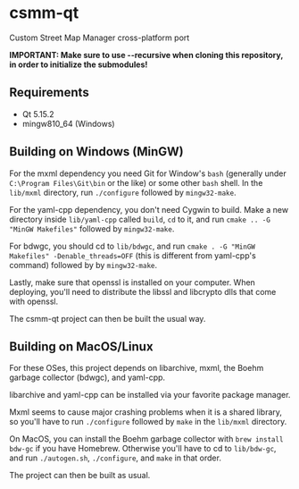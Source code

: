 # csmm-qt
Custom Street Map Manager cross-platform port

**IMPORTANT: Make sure to use --recursive when cloning this repository, in order to initialize the submodules!**

## Requirements

- Qt 5.15.2
- mingw810_64 (Windows)

## Building on Windows (MinGW)

For the mxml dependency you need Git for Window's `bash` (generally under `C:\Program Files\Git\bin` or the like) or some other `bash` shell. In the `lib/mxml` directory, run `./configure` followed by `mingw32-make`.

For the yaml-cpp dependency, you don't need Cygwin to build. Make a new directory inside `lib/yaml-cpp` called `build`, `cd` to it, and run `cmake .. -G "MinGW Makefiles"` followed by `mingw32-make`.

For bdwgc, you should cd to `lib/bdwgc`, and run `cmake . -G "MinGW Makefiles" -Denable_threads=OFF` (this is different from yaml-cpp's command) followed by by `mingw32-make`.

Lastly, make sure that openssl is installed on your computer. When deploying, you'll need to distribute the libssl and libcrypto dlls that come with openssl.

The csmm-qt project can then be built the usual way.

## Building on MacOS/Linux

For these OSes, this project depends on libarchive, mxml, the Boehm garbage collector (bdwgc), and yaml-cpp.

libarchive and yaml-cpp can be installed via your favorite package manager.

Mxml seems to cause major crashing problems when it is a shared library, so you'll have to run `./configure` followed by `make` in the `lib/mxml` directory.

On MacOS, you can install the Boehm garbage collector with `brew install bdw-gc` if you have Homebrew. Otherwise you'll have to cd to `lib/bdw-gc`, and run `./autogen.sh`, `./configure`, and `make` in that order.

The project can then be built as usual.
